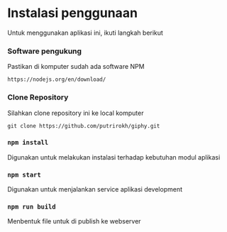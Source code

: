 
# Instalasi penggunaan

Untuk menggunakan aplikasi ini, ikuti langkah berikut

### Software pengukung

Pastikan di komputer sudah ada software NPM

`https://nodejs.org/en/download/`

### Clone Repository

Silahkan clone repository ini ke local komputer

`git clone https://github.com/putrirokh/giphy.git`

### `npm install`

Digunakan untuk melakukan instalasi terhadap kebutuhan modul aplikasi

### `npm start`

Digunakan untuk menjalankan service aplikasi development

### `npm run build`

Menbentuk file untuk di publish ke webserver

